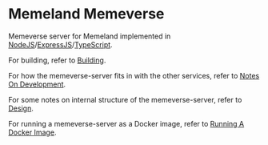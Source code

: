 # Memeland Memeverse

Memeverse server for Memeland implemented in [NodeJS]/[ExpressJS]/[TypeScript].

For building, refer to [Building](docs/Building.md).

For how the memeverse-server fits in with the other services,
refer to [Notes On Development](docs/NotesOnDevelopment.md).

For some notes on internal structure of the memeverse-server, refer to
[Design](docs/Design.md).

For running a memeverse-server as a Docker image, refer to [Running A Docker Image](docs/RunningDockerImage.md).

[NodeJS]: https://nodejs.org/
[ExpressJS]: https://expressjs.com/
[TypeScript]: https://www.typescriptlang.org/
